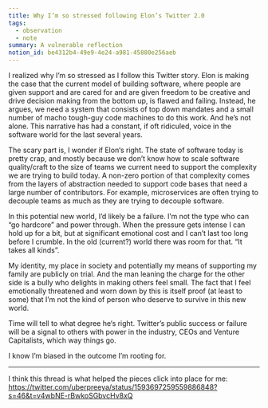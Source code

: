 ```yaml
---
title: Why I’m so stressed following Elon’s Twitter 2.0
tags:
  - observation
  - note
summary: A vulnerable reflection
notion_id: be4312b4-49e9-4e24-a981-45880e256aeb
---
```

I realized why I’m so stressed as I follow this Twitter story. Elon is making the case that the current model of building software, where people are given support and are cared for and are given freedom to be creative and drive decision making from the bottom up, is flawed and failing. Instead, he argues, we need a system that consists of top down mandates and a small number of macho tough-guy code machines to do this work. And he’s not alone. This narrative has had a constant, if oft ridiculed, voice in the software world for the last several years.

The scary part is, I wonder if Elon‘s right. The state of software today is pretty crap, and mostly because we don’t know how to scale software quality/craft to the size of teams we current need to support the complexity we are trying to build today. A non-zero portion of that complexity comes from the layers of abstraction needed to support code bases that need a large number of contributors. For example, microservices are often trying to decouple teams as much as they are trying to decouple software.

In this potential new world, I’d likely be a failure. I’m not the type who can “go hardcore” and power through. When the pressure gets intense I can hold up for a bit, but at significant emotional cost and I can’t last too long before I crumble. In the old (current?) world there was room for that. “It takes all kinds”.

My identity, my place in society and potentially my means of supporting my family are publicly on trial. And the man leaning the charge for the other side is a bully who delights in making others feel small. The fact that I feel emotionally threatened and worn down by this is itself proof (at least to some) that I’m not the kind of person who deserve to survive in this new world.

Time will tell to what degree he‘s right. Twitter’s public success or failure will be a signal to others with power in the industry, CEOs and Venture Capitalists, which way things go.

I know I’m biased in the outcome I’m rooting for.

---

I think this thread is what helped the pieces click into place for me: <https://twitter.com/uberpreeya/status/1593697259559886848?s=46&t=v4wbNE-rBwkoSGbvcHv8xQ>
